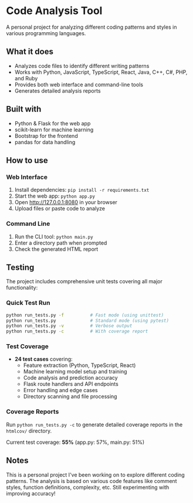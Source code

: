 # Code Analysis Tool

A personal project for analyzing different coding patterns and styles in various programming languages.

## What it does

- Analyzes code files to identify different writing patterns
- Works with Python, JavaScript, TypeScript, React, Java, C++, C#, PHP, and Ruby
- Provides both web interface and command-line tools
- Generates detailed analysis reports

## Built with

- Python & Flask for the web app
- scikit-learn for machine learning
- Bootstrap for the frontend
- pandas for data handling

## How to use

### Web Interface

1. Install dependencies: `pip install -r requirements.txt`
2. Start the web app: `python app.py`
3. Open http://127.0.0.1:8080 in your browser
4. Upload files or paste code to analyze

### Command Line

1. Run the CLI tool: `python main.py`
2. Enter a directory path when prompted
3. Check the generated HTML report

## Testing

The project includes comprehensive unit tests covering all major functionality:

### Quick Test Run

```bash
python run_tests.py -f          # Fast mode (using unittest)
python run_tests.py             # Standard mode (using pytest)
python run_tests.py -v          # Verbose output
python run_tests.py -c          # With coverage report
```

### Test Coverage

- **24 test cases** covering:
  - Feature extraction (Python, TypeScript, React)
  - Machine learning model setup and training
  - Code analysis and prediction accuracy
  - Flask route handlers and API endpoints
  - Error handling and edge cases
  - Directory scanning and file processing

### Coverage Reports

Run `python run_tests.py -c` to generate detailed coverage reports in the `htmlcov/` directory.

Current test coverage: **55%** (app.py: 57%, main.py: 51%)

## Notes

This is a personal project I've been working on to explore different coding patterns. The analysis is based on various code features like comment styles, function definitions, complexity, etc. Still experimenting with improving accuracy!
